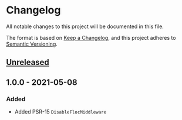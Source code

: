 # Changelog
All notable changes to this project will be documented in this file.

The format is based on [Keep a Changelog](https://keepachangelog.com/en/1.0.0/),
and this project adheres to [Semantic Versioning](https://semver.org/spec/v2.0.0.html).

## [Unreleased](https://github.com/p-seven-v/disable-floc-middleware/compare/1.0.0...master)

## 1.0.0 - 2021-05-08

### Added
- Added PSR-15 `DisableFlocMiddleware`
